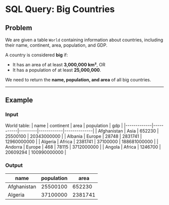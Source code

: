 # SQL Query: Big Countries

## Problem
We are given a table `World` containing information about countries, including their name, continent, area, population, and GDP.  

A country is considered **big** if:
- It has an area of at least **3,000,000 km²**, OR  
- It has a population of at least **25,000,000**.  

We need to return the **name, population, and area** of all big countries.

---

## Example

### Input
World table:
| name        | continent | area    | population | gdp          |
|-------------|-----------|---------|------------|--------------|
| Afghanistan | Asia      | 652230  | 25500100   | 20343000000  |
| Albania     | Europe    | 28748   | 2831741    | 12960000000  |
| Algeria     | Africa    | 2381741 | 37100000   | 188681000000 |
| Andorra     | Europe    | 468     | 78115      | 3712000000   |
| Angola      | Africa    | 1246700 | 20609294   | 100990000000 |

### Output
| name        | population | area    |
|-------------|------------|---------|
| Afghanistan | 25500100   | 652230  |
| Algeria     | 37100000   | 2381741 |

